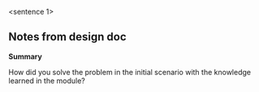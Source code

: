 <sentence 1>

## Notes from design doc
**Summary**

How did you solve the problem in the initial scenario with the knowledge learned in the module?
